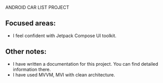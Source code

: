 ANDROID CAR LIST PROJECT

Focused areas: 
- 
-  I feel confident with Jetpack Compose UI toolkit.

Other notes: 
- 
- I have written a documentation for this project. You can find detailed information there. 
- I have used MVVM, MVI with clean architecture. 
